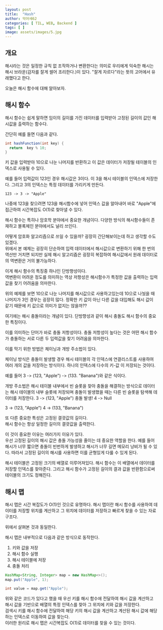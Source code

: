 ```yaml
---
layout: post
title:  "Hash"
author: 악어새62
categories: [ TIL, WEB, Backend ]
tags: [ ]
image: assets/images/5.jpg
---
```

## 개요

해시라는 것은 일정한 규칙 없 조작하거나 변환한다는 의미로 우리에게 익숙한 해시는 해시 브라운(감자를 잘게 썰어 조리한다.)이 있다. "잘게 자르다"라는 뜻의 고어에서 유래했다고 한다.

오늘은 해시 함수에 대해 알아보자.

## 해시 함수

해시 함수는 쉽게 말하면 임이의 길이를 가진 데이터를 입력받아 고정된 길이의 값인 해시값을 출력하는 함수다.

간단히 예를 들면 다음과 같다.
```java
int hashFunction(int key) {
  return  key % 10;
}
```
키 값을 입력받아 10으로 나눈 나머지를 반환하고 이 값은 데이터가 저장될 테이블의 인덱스로 사용될 수 있다.

예를 들어 입력값이 123인 경우 해시값은 3이다. 이 3을 해시 테이블의 인덱스에 저장한다. 그리고 3의 인덱스는 특정 데이터를 가리키게 만든다.
```
123 -> 3 -> "Apple"
```
나중에 123을 찾으려면 123을 해시함수에 넣어 인덱스 값을 알아내어 바로 "Apple"에 접근하여 시간복잡도 O(1)로 찾아낼 수 있다.

해시 함수는 특히나 암호학 분야에서 중요한 개념이다. 다양한 방식의 해시함수들이 존재하고 블록체인 분야에서도 널리 쓰인다.

어떻게 암호화 알고리즘으로 쓰일 수 있을까? 굉장히 간단해보이는데 하고 생각할 수도 있겠다.  
위에서 본 예제는 굉장히 단순하여 입력 데이터에서 해시값으로 변환하기 위해 한 번의 역산만 거치면 되지만 실제 해시 알고리즘은 굉장히 복잡하여 해시값에서 원래 데이터로의 역변환은 거의 불가능하다. 

이게 해시 함수의 특징중 하나인 단방향성이다.  
역변환이 어려운 정도를 의미하는 역상 저항성은 해시함수가 특정한 값을 출력하는 입력값을 찾기 어려움을 의마한다.

위의 예제를 보면 10으로 나눈 나머지를 해시값으로 사용하고있는데 10으로 나눴을 때 나머지가 3인 경우는 굉장히 많다. 정확한 키 값이 아닌 다른 값을 대입해도 해시 값이 같기 때문에 키 값으로 의미가 없지는 않을까??

여기에는 해시 충돌이라는 개념이 있다. 단방향성과 같이 해시 충돌도 해시 함수의 중요한 특징이다.

이를 의미하는 단어가 바로 충돌 저항성이다. 
충돌 저항성이 높다는 것은 어떤 해시 함수가 충돌하는 서로 다른 두 입력값을 찾기 어려움을 의마한다.

이를 막기 위한 방법은 체이닝과 개방 주소법이 있다.  

체이닝 방식은 충돌이 발생할 경우 해시 테이블의 각 인덱스에 연결리스트를 사용하여 여러 개의 값을 저장하는 방식이다. 하나의 인덱스에 다수의 키-값 이 저장되는 것이다.

예를 들어 3 -> (123, "Apple") -> (133. "Banana")와 같은 식이다.

개방 주소법은 해시 테이블 내부에서 빈 슬롯을 찾아 충돌을 해결하는 방식으로 데이터는 해시 테이블의 내부 슬롯에 저장되며 충돌이 발생했을 때는 다른 빈 슬롯을 탐색해 데이터를 저장한다.
3 -> (123, "Apple") 충돌 발생!
4 -> Null

3 -> (123, "Apple")
4 -> (133, "Banana")

또 다른 중요한 특성은 고정된 결괏값의 길이다.  
해시 함수는 항상 일정한 길이의 결괏값을 출력한다.

이 것이 중요한 이유는 여러가지 이유가 있다.  
우선 고정된 길이의 해시 값은 충돌 가능성을 줄이는 데 중요한 역할을 한다. 예를 들어 해시가 너무 짧으면 충돌이 빈번하게 발생하고 해시가 너무 길면 메모리 낭비가 될 수 있다. 따라서 고정된 길이의 해시를 사용하면 이를 균형있게 다룰 수 있게 된다.

해시 테이블은 고정된 크기의 배열로 이루어져있다. 해시 함수는 이 배열에서 데이터를 저장할 인덱스를 찾아준다. 그리고 해시 함수가 고정된 길이의 결과 값을 반환함으로써 테이블의 크기도 정해진다.

## 해시 맵

해시 맵은 시간 복잡도가 O(1)인 것으로 유명하다. 해시 맵이란 해시 함수를 사용하여 데이터를 저장할 위치를 계산하고 그 위치에 데이터를 저장하고 빠르게 찾을 수 있는 자료구조다.

위에서 살펴본 것과 동일한다.

해시 맵은 내부적으로 다음과 같은 방식으로 동작한다.
1. 키와 값을 저장
2. 해시 함수 실행
3. 해시 테이블에 저장
4. 충돌 처리

```java
HashMap<String, Integer> map = new HashMap<>();
map.put("Apple", 1);

int value = map.get("Apple");
```
위와 같은 코드가 있다고 했을 때 우선 키를 해시 함수에 전달하여 해시 값을 계산하고 해시 값을 기반으로 배열의 특정 인덱스를 찾아 그 위치에 키와 값을 저장한다.  
검색시 키를 해시 함수에 전달하여 해당 키의 해시 값을 계산하고 계산된 해시 값에 해당하는 인덱스로 이동하여 값을 찾는다.  
이러한 원리로 해시 맵은 시간복잡도 O(1)로 데이터를 찾을 수 있는 것이다.